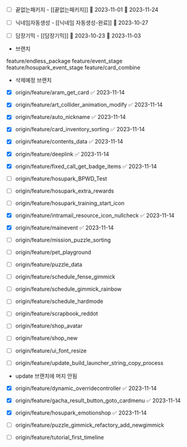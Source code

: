 



- [ ] 끝없는패키지 - [[끝없는패키지]]  🛫 2023-11-01  📅 2023-11-24
- [ ] 닉네임자동생성 - [[닉네임 자동생성-완료]] 📅 2023-10-27
- [ ] 담장기믹 - [[담장기믹]] 🛫 2023-10-23 📅 2023-11-03 





- 브랜치

feature/endless_package 
feature/event_stage
feature/hosupark_event_stage
feature/card_combine



- 삭제예정 브랜치
- [x] origin/feature/aram_get_card ✅ 2023-11-14
- [x] origin/feature/art_collider_animation_modify ✅ 2023-11-14
- [x] origin/feature/auto_nickname ✅ 2023-11-14
- [x] origin/feature/card_inventory_sorting ✅ 2023-11-14
- [x] origin/feature/contents_data ✅ 2023-11-14
- [x] origin/feature/deeplink ✅ 2023-11-14
- [x] origin/feature/fixed_call_get_badge_items ✅ 2023-11-14
- [ ] origin/feature/hosupark_BPWD_Test
- [ ] origin/feature/hosupark_extra_rewards
- [ ] origin/feature/hosupark_training_start_icon
- [x] origin/feature/intramail_resource_icon_nullcheck ✅ 2023-11-14
- [x] origin/feature/mainevent ✅ 2023-11-14
- [ ] origin/feature/mission_puzzle_sorting
- [ ] origin/feature/pet_playground
- [ ] origin/feature/puzzle_data
- [ ] origin/feature/schedule_fense_gimmick
- [ ] origin/feature/schedule_gimmick_rainbow
- [ ] origin/feature/schedule_hardmode
- [ ] origin/feature/scrapbook_reddot
- [ ] origin/feature/shop_avatar
- [ ] origin/feature/shop_new
- [ ] origin/feature/ui_font_resize
- [ ] origin/feature/update_build_launcher_string_copy_process




- update 브랜치에 머지 안됨

- [x] origin/feature/dynamic_overridecontroller ✅ 2023-11-14
- [x] origin/feature/gacha_result_button_goto_cardmenu ✅ 2023-11-14
- [x] origin/feature/hosupark_emotionshop ✅ 2023-11-14
- [ ] origin/feature/puzzle_gimmick_refactory_add_newgimmick
- [ ] origin/feature/tutorial_first_timeline



